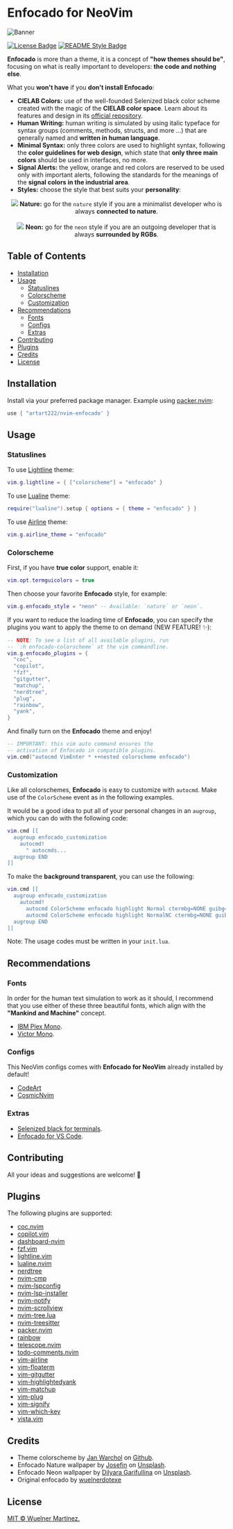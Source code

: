# Enfocado for NeoVim

![Banner](https://raw.githubusercontent.com/wuelnerdotexe/enfocado/main/assets/banner.png)

[![License Badge](https://img.shields.io/badge/License-MIT-3FC5B7.svg?style=for-the-badge)](https://github.com/wuelnerdotexe/vim-enfocado/blob/main/LICENSE)
[![README Style Badge](https://img.shields.io/badge/README%20Style-Standard-3FC5B7.svg?style=for-the-badge)](https://github.com/RichardLitt/standard-readme)

**Enfocado** is more than a theme, it is a concept of **"how themes should be"**, focusing on what is really important to developers: **the code and nothing else**.

What you **won't have** if you **don't install Enfocado**:

- **CIELAB Colors:** use of the well-founded Selenized black color scheme created with the magic of the **CIELAB color space**. Learn about its features and design in its [official repository](https://github.com/jan-warchol/selenized/blob/master/features-and-design.md).
- **Human Writing:** human writing is simulated by using italic typeface for syntax groups (comments, methods, structs, and more ...) that are generally named and **written in human language**.
- **Minimal Syntax:** only three colors are used to highlight syntax, following the **color guidelines for web design**, which state that **only three main colors** should be used in interfaces, no more.
- **Signal Alerts:** the yellow, orange and red colors are reserved to be used only with important alerts, following the standards for the meanings of the **signal colors in the industrial area**.
- **Styles:** choose the style that best suits your **personality**:

<div align="center">
  <img src="https://raw.githubusercontent.com/wuelnerdotexe/enfocado/main/assets/vim-nature.png">
  <strong>Nature:</strong> go for the <code>nature</code> style if you are a minimalist developer who is always <strong>connected to nature</strong>.
</div>
<br />
<div align="center">
  <img src="https://raw.githubusercontent.com/wuelnerdotexe/enfocado/main/assets/vim-neon.png">
  <strong>Neon:</strong> go for the <code>neon</code> style if you are an outgoing developer that is always <strong>surrounded by RGBs</strong>.
</div>

## Table of Contents

- [Installation](#installation)
- [Usage](#usage)
  - [Statuslines](#statuslines)
  - [Colorscheme](#colorscheme)
  - [Customization](#customization)
- [Recommendations](#recommendations)
  - [Fonts](#fonts)
  - [Configs](#configs)
  - [Extras](#extras)
- [Contributing](#contributing)
- [Plugins](#plugins)
- [Credits](#credits)
- [License](#license)

## Installation

Install via your preferred package manager. Example using [packer.nvim](https://github.com/wbthomason/packer.nvim):

```lua
use { "artart222/nvim-enfocado' }
```

## Usage

### Statuslines

To use [Lightline](https://github.com/itchyny/lightline.vim) theme:

```lua
vim.g.lightline = { ["colorscheme"] = "enfocado" }
```

To use [Lualine](https://github.com/hoob3rt/lualine.nvim) theme:

```lua
require("lualine").setup { options = { theme = "enfocado" } }
```

To use [Airline](https://github.com/vim-airline/vim-airline) theme:

```lua
vim.g.airline_theme = "enfocado"
```

### Colorscheme

First, if you have **true color** support, enable it:

```lua
vim.opt.termguicolors = true
```

Then choose your favorite **Enfocado** style, for example:

```lua
vim.g.enfocado_style = "neon" -- Available: `nature` or `neon`.
```

If you want to reduce the loading time of **Enfocado**, you can specify the plugins you want to apply the theme to on demand (NEW FEATURE! ✨):

```lua
-- NOTE: To see a list of all available plugins, run
-- `:h enfocado-colorscheme` at the vim commandline.
vim.g.enfocado_plugins = {
  "coc",
  "copilot",
  "fzf",
  "gitgutter",
  "matchup",
  "nerdtree",
  "plug",
  "rainbow",
  "yank",
}
```

And finally turn on the **Enfocado** theme and enjoy!

```lua
-- IMPORTANT: this vim auto command ensures the
-- activation of Enfocado in compatible plugins.
vim.cmd("autocmd VimEnter * ++nested colorscheme enfocado")
```

### Customization

Like all colorschemes, **Enfocado** is easy to customize with `autocmd`. Make use of the `ColorScheme` event as in the following examples.

It would be a good idea to put all of your personal changes in an `augroup`, which you can do with the following code:

```lua
vim.cmd [[
  augroup enfocado_customization
    autocmd!
      " autocmds...
  augroup END
]]
```

To make the **background transparent**, you can use the following:

```lua
vim.cmd [[
  augroup enfocado_customization
    autocmd!
      autocmd ColorScheme enfocado highlight Normal ctermbg=NONE guibg=NONE
      autocmd ColorScheme enfocado highlight NormalNC ctermbg=NONE guibg=NONE
  augroup END
]]
```

Note: The usage codes must be written in your `init.lua`.

## Recommendations

### Fonts

In order for the human text simulation to work as it should, I recommend that you use either of these three beautiful fonts, which align with the **"Mankind and Machine"** concept.

- [IBM Plex Mono](https://www.ibm.com/plex/).
- [Victor Mono](https://rubjo.github.io/victor-mono/).

### Configs

This NeoVim configs comes with **Enfocado for NeoVim** already installed by default!

- [CodeArt](https://github.com/artart222/CodeArt)
- [CosmicNvim](https://github.com/CosmicNvim/CosmicNvim)

### Extras

- [Selenized black for terminals](https://github.com/jan-warchol/selenized/tree/master/terminals).
- [Enfocado for VS Code](https://github.com/wuelnerdotexe/vscode-enfocado).


## Contributing

All your ideas and suggestions are welcome! 🙌

## Plugins

The following plugins are supported:

- [coc.nvim](https://github.com/neoclide/coc.nvim)
- [copilot.vim](https://github.com/github/copilot.vim)
- [dashboard-nvim](https://github.com/glepnir/dashboard-nvim)
- [fzf.vim](https://github.com/junegunn/fzf.vim)
- [lightline.vim](https://github.com/itchyny/lightline.vim)
- [lualine.nvim](https://github.com/hoob3rt/lualine.nvim)
- [nerdtree](https://github.com/preservim/nerdtree)
- [nvim-cmp](https://github.com/hrsh7th/nvim-cmp)
- [nvim-lspconfig](https://github.com/neovim/nvim-lspconfig)
- [nvim-lsp-installer](https://github.com/williamboman/nvim-lsp-installer/)
- [nvim-notify](https://github.com/rcarriga/nvim-notify)
- [nvim-scrollview](https://github.com/dstein64/nvim-scrollview)
- [nvim-tree.lua](https://github.com/kyazdani42/nvim-tree.lua)
- [nvim-treesitter](https://github.com/nvim-treesitter/nvim-treesitter)
- [packer.nvim](https://github.com/wbthomason/packer.nvim)
- [rainbow](https://github.com/luochen1990/rainbow)
- [telescope.nvim](https://github.com/nvim-telescope/telescope.nvim)
- [todo-comments.nvim](https://github.com/folke/todo-comments.nvim)
- [vim-airline](https://github.com/vim-airline/vim-airline)
- [vim-floaterm](https://github.com/voldikss/vim-floaterm)
- [vim-gitgutter](https://github.com/airblade/vim-gitgutter)
- [vim-highlightedyank](https://github.com/machakann/vim-highlightedyank)
- [vim-matchup](https://github.com/andymass/vim-matchup)
- [vim-plug](https://github.com/junegunn/vim-plug)
- [vim-signify](https://github.com/mhinz/vim-signify)
- [vim-which-key](https://github.com/liuchengxu/vim-which-key)
- [vista.vim](https://github.com/liuchengxu/vista.vim)

## Credits

- Theme colorscheme by [Jan Warchol](https://github.com/jan-warchol) on [Github](https://github.com/jan-warchol/selenized/blob/master/the-values.md).
- Enfocado Nature wallpaper by [Josefin](https://unsplash.com/@josefin?utm_source=unsplash&utm_medium=referral&utm_content=creditCopyText) on [Unsplash](https://unsplash.com/s/photos/nature?utm_source=unsplash&utm_medium=referral&utm_content=creditCopyText).
- Enfocado Neon wallpaper by [Dilyara Garifullina](https://unsplash.com/@dilja96?utm_source=unsplash&utm_medium=referral&utm_content=creditCopyText) on [Unsplash](https://unsplash.com/s/photos/neon?utm_source=unsplash&utm_medium=referral&utm_content=creditCopyText).
- Original enfocado by [wuelnerdotexe](https://github.com/wuelnerdotexe)

## License

[MIT &copy; Wuelner Martínez.](https://github.com/wuelnerdotexe/vim-enfocado/blob/main/LICENSE)